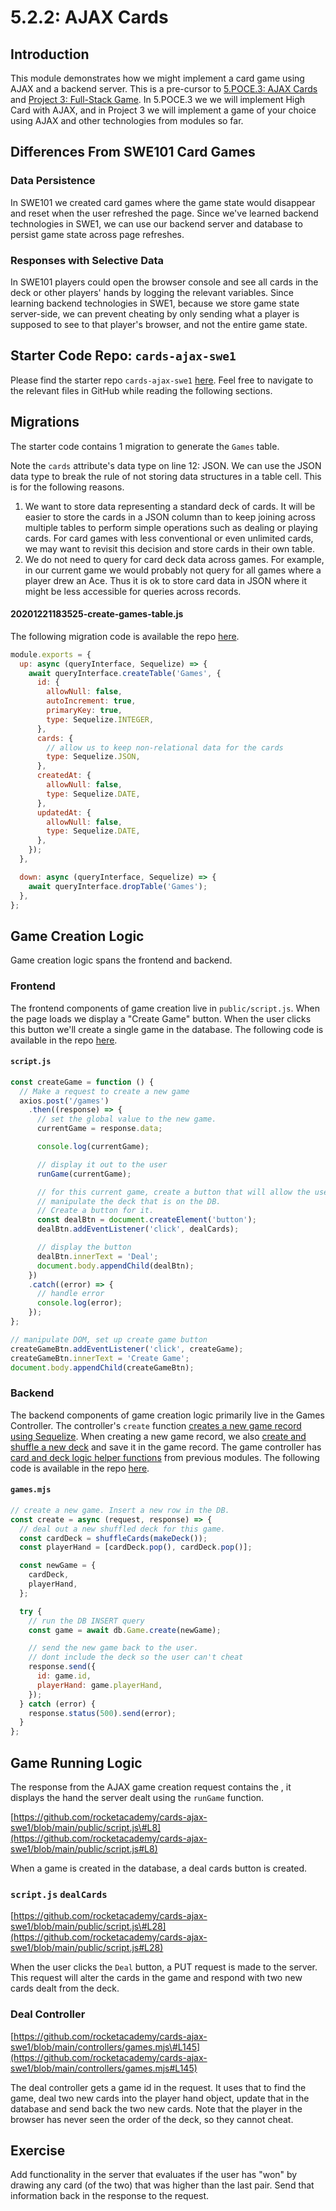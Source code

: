 # 5.2.2: AJAX Cards

## Introduction

This module demonstrates how we might implement a card game using AJAX and a backend server. This is a pre-cursor to [5.POCE.3: AJAX Cards](../5.poce-post-class-exercises/5.poce.3-ajax-cards.md) and [Project 3: Full-Stack Game](../../projects/project-3-full-stack-game.md). In 5.POCE.3 we we will implement High Card with AJAX, and in Project 3 we will implement a game of your choice using AJAX and other technologies from modules so far.

## Differences From SWE101 Card Games

### Data Persistence

In SWE101 we created card games where the game state would disappear and reset when the user refreshed the page. Since we've learned backend technologies in SWE1, we can use our backend server and database to persist game state across page refreshes. 

### Responses with Selective Data

In SWE101 players could open the browser console and see all cards in the deck or other players' hands by logging the relevant variables. Since learning backend technologies in SWE1, because we store game state server-side, we can prevent cheating by only sending what a player is supposed to see to that player's browser, and not the entire game state.

## Starter Code Repo: `cards-ajax-swe1`

Please find the starter repo `cards-ajax-swe1` [here](https://github.com/rocketacademy/cards-ajax-swe1). Feel free to navigate to the relevant files in GitHub while reading the following sections.

## Migrations

The starter code contains 1 migration to generate the `Games` table.

Note the `cards` attribute's data type on line 12: JSON. We can use the JSON data type to break the rule of not storing data structures in a table cell. This is for the following reasons.

1. We want to store data representing a standard deck of cards. It will be easier to store the cards in a JSON column than to keep joining across multiple tables to perform simple operations such as dealing or playing cards. For card games with less conventional or even unlimited cards, we may want to revisit this decision and store cards in their own table.
2. We do not need to query for card deck data across games. For example, in our current game we would probably not query for all games where a player drew an Ace. Thus it is ok to store card data in JSON where it might be less accessible for queries across records.

#### **20201221183525-create-games-table.js** 

The following migration code is available the repo [here](https://github.com/rocketacademy/cards-ajax-swe1/blob/main/migrations/20201221183525-create-games-table.js#L12).

```javascript
module.exports = {
  up: async (queryInterface, Sequelize) => {
    await queryInterface.createTable('Games', {
      id: {
        allowNull: false,
        autoIncrement: true,
        primaryKey: true,
        type: Sequelize.INTEGER,
      },
      cards: {
        // allow us to keep non-relational data for the cards
        type: Sequelize.JSON,
      },
      createdAt: {
        allowNull: false,
        type: Sequelize.DATE,
      },
      updatedAt: {
        allowNull: false,
        type: Sequelize.DATE,
      },
    });
  },

  down: async (queryInterface, Sequelize) => {
    await queryInterface.dropTable('Games');
  },
};
```

## Game Creation Logic

Game creation logic spans the frontend and backend. 

### Frontend

The frontend components of game creation live in `public/script.js`. When the page loads we display a "Create Game" button. When the user clicks this button we'll create a single game in the database. The following code is available in the repo [here](https://github.com/rocketacademy/cards-ajax-swe1/blob/main/public/script.js#L45-L78).

#### `script.js`

```javascript
const createGame = function () {
  // Make a request to create a new game
  axios.post('/games')
    .then((response) => {
      // set the global value to the new game.
      currentGame = response.data;

      console.log(currentGame);

      // display it out to the user
      runGame(currentGame);

      // for this current game, create a button that will allow the user to
      // manipulate the deck that is on the DB.
      // Create a button for it.
      const dealBtn = document.createElement('button');
      dealBtn.addEventListener('click', dealCards);

      // display the button
      dealBtn.innerText = 'Deal';
      document.body.appendChild(dealBtn);
    })
    .catch((error) => {
      // handle error
      console.log(error);
    });
};

// manipulate DOM, set up create game button
createGameBtn.addEventListener('click', createGame);
createGameBtn.innerText = 'Create Game';
document.body.appendChild(createGameBtn);
```

### Backend

The backend components of game creation logic primarily live in the Games Controller. The controller's `create` function [creates a new game record using Sequelize](https://github.com/rocketacademy/cards-ajax-swe1/blob/main/controllers/games.mjs#L124). When creating a new game record, we also [create and shuffle a new deck](https://github.com/rocketacademy/cards-ajax-swe1/blob/main/controllers/games.mjs#L113) and save it in the game record. The game controller has [card and deck logic helper functions](https://github.com/rocketacademy/cards-ajax-swe1/blob/main/controllers/games.mjs#L1-L89) from previous modules. The following code is available in the repo [here](https://github.com/rocketacademy/cards-ajax-swe1/blob/main/controllers/games.mjs#L110-L134). 

#### `games.mjs`

```javascript
// create a new game. Insert a new row in the DB.
const create = async (request, response) => {
  // deal out a new shuffled deck for this game.
  const cardDeck = shuffleCards(makeDeck());
  const playerHand = [cardDeck.pop(), cardDeck.pop()];

  const newGame = {
    cardDeck,
    playerHand,
  };

  try {
    // run the DB INSERT query
    const game = await db.Game.create(newGame);

    // send the new game back to the user.
    // dont include the deck so the user can't cheat
    response.send({
      id: game.id,
      playerHand: game.playerHand,
    });
  } catch (error) {
    response.status(500).send(error);
  }
};
```

## Game Running Logic

The response from the AJAX game creation request contains the , it displays the hand the server dealt using the `runGame` function.

[https://github.com/rocketacademy/cards-ajax-swe1/blob/main/public/script.js\#L8](https://github.com/rocketacademy/cards-ajax-swe1/blob/main/public/script.js#L8)

When a game is created in the database, a deal cards button is created.

### `script.js` `dealCards`

[https://github.com/rocketacademy/cards-ajax-swe1/blob/main/public/script.js\#L28](https://github.com/rocketacademy/cards-ajax-swe1/blob/main/public/script.js#L28)

When the user clicks the `Deal` button, a PUT request is made to the server. This request will alter the cards in the game and respond with two new cards dealt from the deck.

### Deal Controller

[https://github.com/rocketacademy/cards-ajax-swe1/blob/main/controllers/games.mjs\#L145](https://github.com/rocketacademy/cards-ajax-swe1/blob/main/controllers/games.mjs#L145)

The deal controller gets a game id in the request. It uses that to find the game, deal two new cards into the player hand object, update that in the database and send back the two new cards. Note that the player in the browser has never seen the order of the deck, so they cannot cheat.

## Exercise

Add functionality in the server that evaluates if the user has "won" by drawing any card \(of the two\) that was higher than the last pair. Send that information back in the response to the request.

